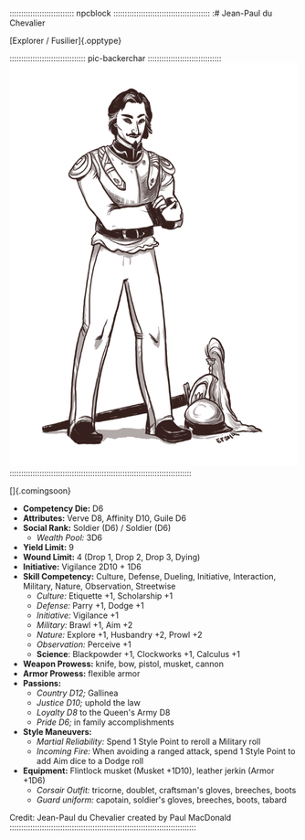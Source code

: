 :::::::::::::::::::::::::::: npcblock ::::::::::::::::::::::::::::::::::::::::::
:# Jean-Paul du Chevalier

[Explorer / Fusilier]{.opptype}

::::::::::::::::::::::::::::::::: pic-backerchar ::::::::::::::::::::::::::::::::
![Jean-Paul du Chevalier, by Eleanor Ferron](assets/Characters/Jean-Paul-du-Chevalier.jpg "Jean-Paul du Chevalier, by Eleanor Ferron")
:::::::::::::::::::::::::::::::::::::::::::::::::::::::::::::::::::::::::::::::

[]{.comingsoon}

- **Competency Die:** D6
- **Attributes:** Verve D8, Affinity D10, Guile D6
- **Social Rank:** Soldier (D6) / Soldier (D6)
  - *Wealth Pool:* 3D6
- **Yield Limit:** 9
- **Wound Limit:** 4 (Drop 1, Drop 2, Drop 3, Dying)
- **Initiative:** Vigilance 2D10 + 1D6
- **Skill Competency:** Culture, Defense, Dueling, Initiative, Interaction, Military, Nature, Observation, Streetwise
    - *Culture:* Etiquette +1, Scholarship +1
    - *Defense:* Parry +1, Dodge +1
    - *Initiative:* Vigilance +1
    - *Military:* Brawl +1, Aim +2
    - *Nature:* Explore +1, Husbandry +2, Prowl +2
    - *Observation:* Perceive +1
    - **Science**: Blackpowder +1, Clockworks +1, Calculus +1
- **Weapon Prowess:** knife, bow, pistol, musket, cannon
- **Armor Prowess:** flexible armor
- **Passions:** 
    - *Country D12;* Gallinea
    - *Justice D10;* uphold the law
    - *Loyalty D8* to the Queen's Army D8
    - *Pride D6;* in family accomplishments
- **Style Maneuvers:** 
  - *Martial Reliability:* Spend 1 Style Point to reroll a Military roll
  - *Incoming Fire:* When avoiding a ranged attack, spend 1 Style Point to add Aim dice to a Dodge roll
- **Equipment:** Flintlock musket (Musket +1D10), leather jerkin (Armor +1D6)
    - *Corsair Outfit:* tricorne, doublet, craftsman's gloves, breeches, boots
    - *Guard uniform:* capotain, soldier's gloves, breeches, boots, tabard


Credit: Jean-Paul du Chevalier created by Paul MacDonald
:::::::::::::::::::::::::::::::::::::::::::::::::::::::::::::::::::::::::::::::::




